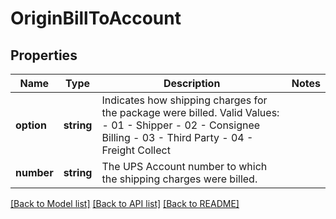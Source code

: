 # OriginBillToAccount

## Properties
Name | Type | Description | Notes
------------ | ------------- | ------------- | -------------
**option** | **string** | Indicates how shipping charges for the package were billed. Valid Values: - 01 - Shipper - 02 - Consignee Billing - 03 - Third Party - 04 - Freight Collect | 
**number** | **string** | The UPS Account number to which the shipping charges were billed. | 

[[Back to Model list]](../../README.md#documentation-for-models) [[Back to API list]](../../README.md#documentation-for-api-endpoints) [[Back to README]](../../README.md)

